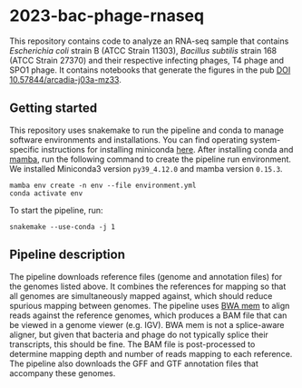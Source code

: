 # 2023-bac-phage-rnaseq

This repository contains code to analyze an RNA-seq sample that contains *Escherichia coli* strain B (ATCC Strain 11303), *Bacillus subtilis* strain 168 (ATCC Strain 27370) and their respective infecting phages, T4 phage and SPO1 phage.
It contains notebooks that generate the figures in the pub [DOI 10.57844/arcadia-j03a-mz33](https://research.arcadiascience.com/pub/negative-data-phage-rna-isolation).

## Getting started

This repository uses snakemake to run the pipeline and conda to manage software environments and installations.
You can find operating system-specific instructions for installing miniconda [here](https://docs.conda.io/en/latest/miniconda.html).
After installing conda and [mamba](https://mamba.readthedocs.io/en/latest/), run the following command to create the pipeline run environment.
We installed Miniconda3 version `py39_4.12.0` and mamba version `0.15.3`.

```
mamba env create -n env --file environment.yml
conda activate env
```

To start the pipeline, run:
```
snakemake --use-conda -j 1
```

## Pipeline description

The pipeline downloads reference files (genome and annotation files) for the genomes listed above.
It combines the references for mapping so that all genomes are simultaneously mapped against, which should reduce spurious mapping between genomes.
The pipeline uses [BWA mem](https://bio-bwa.sourceforge.net/bwa.shtml) to align reads against the reference genomes, which produces a BAM file that can be viewed in a genome viewer (e.g. IGV).
BWA mem is not a splice-aware aligner, but given that bacteria and phage do not typically splice their transcripts, this should be fine.
The BAM file is post-processed to determine mapping depth and number of reads mapping to each reference.
The pipeline also downloads the GFF and GTF annotation files that accompany these genomes.
